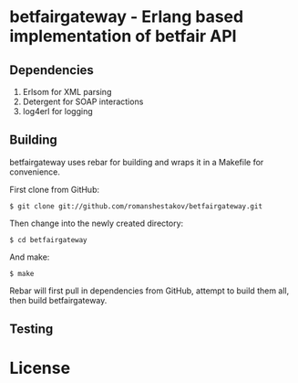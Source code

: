 betfairgateway - Erlang based implementation of betfair API
==============================================

## Dependencies

1. Erlsom for XML parsing
2. Detergent for SOAP interactions
3. log4erl for logging

## Building

betfairgateway uses rebar for building and wraps it in a Makefile for convenience.

First clone from GitHub:

    $ git clone git://github.com/romanshestakov/betfairgateway.git

Then change into the newly created directory:

    $ cd betfairgateway

And make:

    $ make

Rebar will first pull in dependencies from GitHub, attempt to build them all, then build betfairgateway.

## Testing

License
=======
